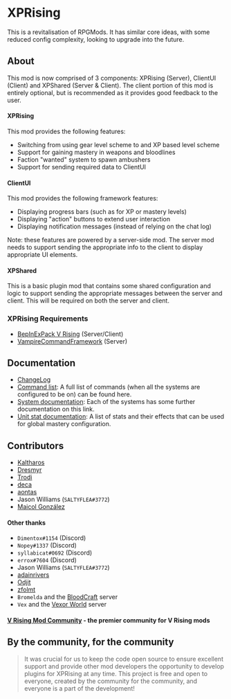 # XPRising

This is a revitalisation of RPGMods. It has similar core ideas, with some reduced config complexity, looking to upgrade into the future.

## About

This mod is now comprised of 3 components: XPRising (Server), ClientUI (Client) and XPShared (Server & Client).
The client portion of this mod is entirely optional, but is recommended as it provides good feedback to the user.

#### XPRising
This mod provides the following features:
- Switching from using gear level scheme to and XP based level scheme
- Support for gaining mastery in weapons and bloodlines
- Faction "wanted" system to spawn ambushers
- Support for sending required data to ClientUI

#### ClientUI
This mod provides the following framework features:
- Displaying progress bars (such as for XP or mastery levels)
- Displaying "action" buttons to extend user interaction
- Displaying notification messages (instead of relying on the chat log)

Note: these features are powered by a server-side mod. The server mod needs to support sending the appropriate info to the client to display appropriate UI elements.

#### XPShared
This is a basic plugin mod that contains some shared configuration and logic to support sending the appropriate messages between the server and client.
This will be required on both the server and client.

### XPRising Requirements

- [BepInExPack V Rising](https://thunderstore.io/c/v-rising/p/BepInEx/BepInExPack_V_Rising/) (Server/Client)
- [VampireCommandFramework](https://thunderstore.io/c/v-rising/p/deca/VampireCommandFramework/) (Server)

## Documentation

- [ChangeLog](CHANGELOG.md)
- [Command list](Command.md): A full list of commands (when all the systems are configured to be on) can be found here.
- [System documentation](Documentation.md): Each of the systems has some further documentation on this link.
- [Unit stat documentation](UnitStats.md): A list of stats and their effects that can be used for global mastery configuration.

## Contributors

- [Kaltharos](https://github.com/Kaltharos)
- [Dresmyr](https://github.com/Darkon47)
- [Trodi](https://github.com/oscarpedrero)
- [deca](https://github.com/decaprime)
- [aontas](https://github.com/aontas)
- Jason Williams (`SALTYFLEA#3772`)
- [Maicol González](https://github.com/nerzhei)

#### Other thanks

- `Dimentox#1154` (Discord)
- `Nopey#1337` (Discord)
- `syllabicat#0692` (Discord)
- `errox#7604` (Discord)
- Jason Williams (`SALTYFLEA#3772`)
- [adainrivers](https://github.com/adainrivers)
- [Odjit](https://github.com/Odjit)
- [zfolmt](https://github.com/mfoltz)
- `Bromelda` and the [BloodCraft](https://discord.gg/aDh98KtEWZ) server
- `Vex` and the [Vexor World](https://discord.gg/dnVXnHbS) server

#### [V Rising Mod Community](https://discord.gg/vrisingmods) - the premier community for V Rising mods

## By the community, for the community

> It was crucial for us to keep the code open source to ensure excellent support and provide other mod developers the opportunity to develop plugins for XPRising at any time. This project is free and open to everyone, created by the community for the community, and everyone is a part of the development!